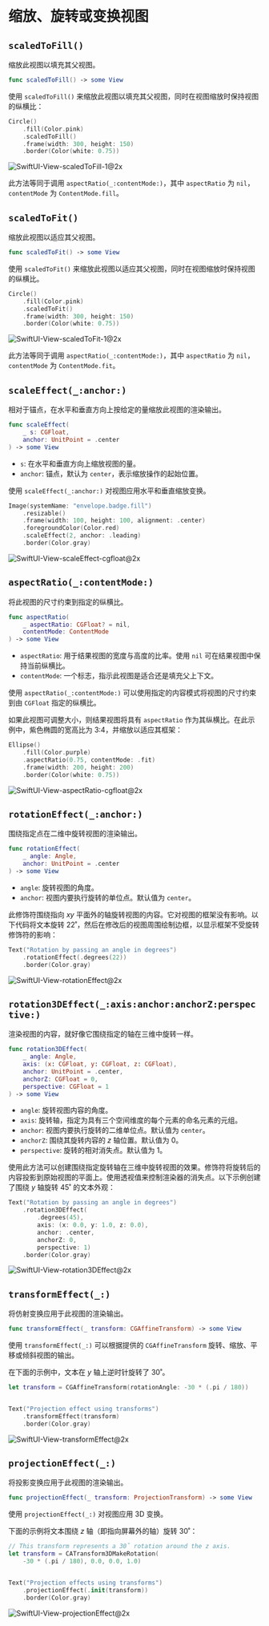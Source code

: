 # 缩放、旋转或变换视图

## `scaledToFill()`

缩放此视图以填充其父视图。

```swift
func scaledToFill() -> some View
```

使用 `scaledToFill()` 来缩放此视图以填充其父视图，同时在视图缩放时保持视图的纵横比：


```swift
Circle()
    .fill(Color.pink)
    .scaledToFill()
    .frame(width: 300, height: 150)
    .border(Color(white: 0.75))
```

![SwiftUI-View-scaledToFill-1@2x](../../images/SwiftUI-View-scaledToFill-1@2x.png)

此方法等同于调用 `aspectRatio(_:contentMode:)`，其中 `aspectRatio` 为 `nil`，`contentMode` 为 `ContentMode.fill`。


## `scaledToFit()`

缩放此视图以适应其父视图。

```swift
func scaledToFit() -> some View
```

使用 `scaledToFit()` 来缩放此视图以适应其父视图，同时在视图缩放时保持视图的纵横比。

```swift
Circle()
    .fill(Color.pink)
    .scaledToFit()
    .frame(width: 300, height: 150)
    .border(Color(white: 0.75))

```

![SwiftUI-View-scaledToFit-1@2x](../../images/SwiftUI-View-scaledToFit-1@2x.png)

此方法等同于调用 `aspectRatio(_:contentMode:)`，其中 `aspectRatio` 为 `nil`，`contentMode` 为 `ContentMode.fit`。


## `scaleEffect(_:anchor:)`

相对于锚点，在水平和垂直方向上按给定的量缩放此视图的渲染输出。

```swift
func scaleEffect(
    _ s: CGFloat,
    anchor: UnitPoint = .center
) -> some View
```

- `s`: 在水平和垂直方向上缩放视图的量。
- `anchor`: 锚点，默认为 `center`，表示缩放操作的起始位置。

使用 `scaleEffect(_:anchor:)` 对视图应用水平和垂直缩放变换。


```swift
Image(systemName: "envelope.badge.fill")
    .resizable()
    .frame(width: 100, height: 100, alignment: .center)
    .foregroundColor(Color.red)
    .scaleEffect(2, anchor: .leading)
    .border(Color.gray)
```

![SwiftUI-View-scaleEffect-cgfloat@2x](../../images/SwiftUI-View-scaleEffect-cgfloat@2x.png)


## `aspectRatio(_:contentMode:)`

将此视图的尺寸约束到指定的纵横比。

```swift
func aspectRatio(
    _ aspectRatio: CGFloat? = nil,
    contentMode: ContentMode
) -> some View
```

- `aspectRatio`: 用于结果视图的宽度与高度的比率。使用 `nil` 可在结果视图中保持当前纵横比。
- `contentMode`: 一个标志，指示此视图是适合还是填充父上下文。

使用 `aspectRatio(_:contentMode:)` 可以使用指定的内容模式将视图的尺寸约束到由 `CGFloat` 指定的纵横比。

如果此视图可调整大小，则结果视图将具有 `aspectRatio` 作为其纵横比。在此示例中，紫色椭圆的宽高比为 3:4，并缩放以适应其框架：

```swift
Ellipse()
    .fill(Color.purple)
    .aspectRatio(0.75, contentMode: .fit)
    .frame(width: 200, height: 200)
    .border(Color(white: 0.75))
```

![SwiftUI-View-aspectRatio-cgfloat@2x](../../images/SwiftUI-View-aspectRatio-cgfloat@2x.png)


## `rotationEffect(_:anchor:)`

围绕指定点在二维中旋转视图的渲染输出。


```swift
func rotationEffect(
    _ angle: Angle,
    anchor: UnitPoint = .center
) -> some View
```

- `angle`: 旋转视图的角度。
- `anchor`: 视图内要执行旋转的单位点。默认值为 `center`。

此修饰符围绕指向 $xy$ 平面外的轴旋转视图的内容。它对视图的框架没有影响。以下代码将文本旋转 22˚，然后在修改后的视图周围绘制边框，以显示框架不受旋转修饰符的影响：

```swift
Text("Rotation by passing an angle in degrees")
    .rotationEffect(.degrees(22))
    .border(Color.gray)

```

![SwiftUI-View-rotationEffect@2x](../../images/SwiftUI-View-rotationEffect@2x.png)

## `rotation3DEffect(_:axis:anchor:anchorZ:perspective:)`

渲染视图的内容，就好像它围绕指定的轴在三维中旋转一样。


```swift
func rotation3DEffect(
    _ angle: Angle,
    axis: (x: CGFloat, y: CGFloat, z: CGFloat),
    anchor: UnitPoint = .center,
    anchorZ: CGFloat = 0,
    perspective: CGFloat = 1
) -> some View
```

- `angle`: 旋转视图内容的角度。
- `axis`: 旋转轴，指定为具有三个空间维度的每个元素的命名元素的元组。
- `anchor`: 视图内要执行旋转的二维单位点。默认值为 `center`。
- `anchorZ`: 围绕其旋转内容的 $z$ 轴位置。默认值为 $0$。
- `perspective`: 旋转的相对消失点。默认值为 $1$。

使用此方法可以创建围绕指定旋转轴在三维中旋转视图的效果。修饰符将旋转后的内容投影到原始视图的平面上。使用透视值来控制渲染器的消失点。以下示例创建了围绕 $y$ 轴旋转 $45˚$ 的文本外观：

```swift
Text("Rotation by passing an angle in degrees")
    .rotation3DEffect(
        .degrees(45),
        axis: (x: 0.0, y: 1.0, z: 0.0),
        anchor: .center,
        anchorZ: 0,
        perspective: 1)
    .border(Color.gray)
```

![SwiftUI-View-rotation3DEffect@2x](../../images/SwiftUI-View-rotation3DEffect@2x.png)


## `transformEffect(_:)`

将仿射变换应用于此视图的渲染输出。

```swift
func transformEffect(_ transform: CGAffineTransform) -> some View
```

使用 `transformEffect(_:)` 可以根据提供的 `CGAffineTransform` 旋转、缩放、平移或倾斜视图的输出。

在下面的示例中，文本在 $y$ 轴上逆时针旋转了 $30˚$。

```swift
let transform = CGAffineTransform(rotationAngle: -30 * (.pi / 180))


Text("Projection effect using transforms")
    .transformEffect(transform)
    .border(Color.gray)
```

![SwiftUI-View-transformEffect@2x](../../images/SwiftUI-View-transformEffect@2x.png)


## `projectionEffect(_:)`

将投影变换应用于此视图的渲染输出。

```swift
func projectionEffect(_ transform: ProjectionTransform) -> some View
```

使用 `projectionEffect(_:)` 对视图应用 3D 变换。

下面的示例将文本围绕 $z$ 轴（即指向屏幕外的轴）旋转 $30˚$：

```swift
// This transform represents a 30˚ rotation around the z axis.
let transform = CATransform3DMakeRotation(
    -30 * (.pi / 180), 0.0, 0.0, 1.0)


Text("Projection effects using transforms")
    .projectionEffect(.init(transform))
    .border(Color.gray)
```

![SwiftUI-View-projectionEffect@2x](../../images/SwiftUI-View-projectionEffect@2x.png)